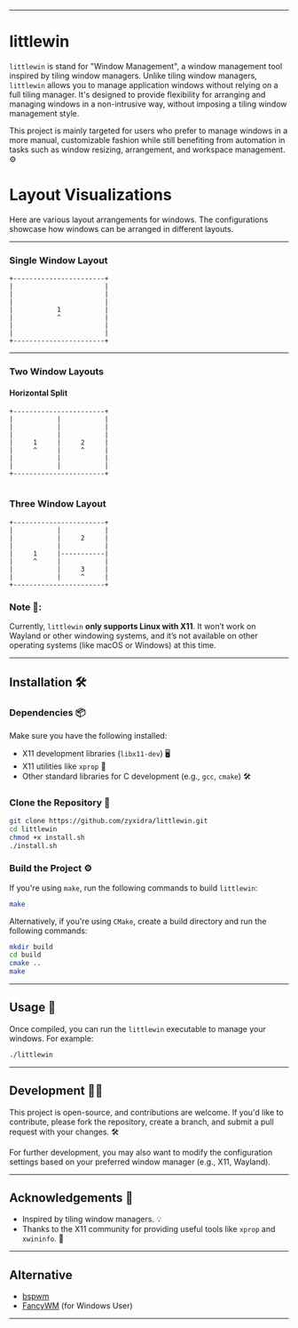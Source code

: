 
---

# littlewin

`littlewin` is stand for "Window Management",  a window management tool inspired by tiling window managers. Unlike tiling window managers, `littlewin` allows you to manage application windows without relying on a full tiling manager. It's designed to provide flexibility for arranging and managing windows in a non-intrusive way, without imposing a tiling window management style.

This project is mainly targeted for users who prefer to manage windows in a more manual, customizable fashion while still benefiting from automation in tasks such as window resizing, arrangement, and workspace management. ⚙️

# Layout Visualizations

Here are various layout arrangements for windows. The configurations showcase how windows can be arranged in different layouts.

---

### Single Window Layout
```
+-----------------------+
|                       |
|                       |
|                       |
|           1           |
|           ^           |
|                       |
|                       |
+-----------------------+
```

---

### Two Window Layouts
#### Horizontal Split
```
+-----------------------+
|           |           |
|           |           |
|           |           |
|     1     |     2     |
|     ^     |     ^     |
|           |           |
|           |           |
+-----------------------+
```
```
```

### Three Window Layout
```
+-----------------------+
|           |           |
|           |     2     |
|           |           |
|     1     |-----------|
|     ^     |           |
|           |     3     |
|           |     ^     |
+-----------------------+
```


### Note 📌:  
Currently, `littlewin` **only supports Linux with X11**. It won’t work on Wayland or other windowing systems, and it’s not available on other operating systems (like macOS or Windows) at this time.

---

## Installation 🛠️

### Dependencies 📦

Make sure you have the following installed:
- X11 development libraries (`libx11-dev`) 🖥️
- X11 utilities like `xprop` 🔧
- Other standard libraries for C development (e.g., `gcc`, `cmake`) 🛠️

### Clone the Repository 📂

```bash
git clone https://github.com/zyxidra/littlewin.git
cd littlewin
chmod +x install.sh
./install.sh
```

### Build the Project ⚙️

If you're using `make`, run the following commands to build `littlewin`:

```bash
make
```

Alternatively, if you're using `CMake`, create a build directory and run the following commands:

```bash
mkdir build
cd build
cmake ..
make
```

---

## Usage 🚀

Once compiled, you can run the `littlewin` executable to manage your windows. For example:

```bash
./littlewin
```

---

## Development 🧑‍💻

This project is open-source, and contributions are welcome. If you'd like to contribute, please fork the repository, create a branch, and submit a pull request with your changes. 🛠️

For further development, you may also want to modify the configuration settings based on your preferred window manager (e.g., X11, Wayland).

---

## Acknowledgements 🙏

- Inspired by tiling window managers. 💡
- Thanks to the X11 community for providing useful tools like `xprop` and `xwininfo`. 👏

---

## Alternative 

- [bspwm](https://github.com/baskerville/bspwm)
- [FancyWM](https://github.com/FancyWM/fancywm) (for Windows User)


---
